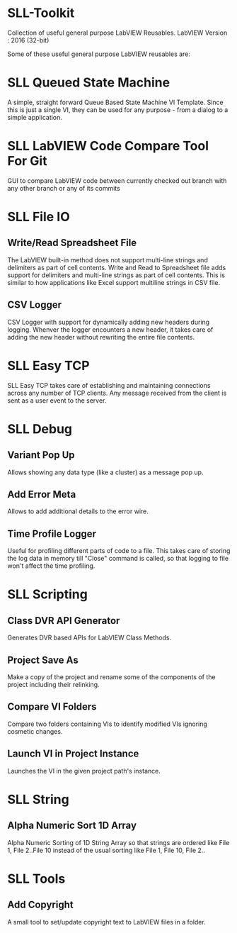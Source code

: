 # SLL-Toolkit
Collection of useful general purpose LabVIEW Reusables.
LabVIEW Version : 2016 (32-bit)

Some of these useful general purpose LabVIEW reusables are:

# SLL Queued State Machine
A simple, straight forward Queue Based State Machine VI Template. Since this is just a single VI, they can be used for any purpose - from a dialog to a simple application.

# SLL LabVIEW Code Compare Tool For Git
GUI to compare LabVIEW code between currently checked out branch with any other branch or any of its commits

# SLL File IO
## Write/Read Spreadsheet File
The LabVIEW built-in method does not support multi-line strings and delimiters as part of cell contents. Write and Read to Spreadsheet file adds support for delimiters and multi-line strings as part of cell contents. This is similar to how applications like Excel support multiline strings in CSV file.

## CSV Logger
CSV Logger with support for dynamically adding new headers during logging. Whenver the logger encounters a new header, it takes care of adding the new header without rewriting the entire file contents.

# SLL Easy TCP
SLL Easy TCP takes care of establishing and maintaining connections across any number of TCP clients. Any message received from the client is sent as a user event to the server.

# SLL Debug
## Variant Pop Up
Allows showing any data type (like a cluster) as a message pop up.
## Add Error Meta
Allows to add additional details to the error wire.
## Time Profile Logger
Useful for profiling different parts of code to a file. This takes care of storing the log data in memory till "Close" command is called, so that logging to file won't affect the time profiling.

# SLL Scripting
## Class DVR API Generator
Generates DVR based APIs for LabVIEW Class Methods.
## Project Save As
Make a copy of the project and rename some of the components of the project including their relinking.
## Compare VI Folders
Compare two folders containing VIs to identify modified VIs ignoring cosmetic changes.
## Launch VI in Project Instance
Launches the VI in the given project path's instance.

# SLL String
## Alpha Numeric Sort 1D Array
Alpha Numeric Sorting of 1D String Array so that strings are ordered like File 1, File 2..File 10 instead of the usual sorting like File 1, File 10, File 2..

# SLL Tools
## Add Copyright
A small tool to set/update copyright text to LabVIEW files in a folder.
